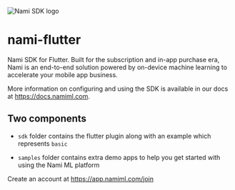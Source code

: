 ![Nami SDK logo](https://cdn.namiml.com/brand/sdk/Nami-SDK@0.5x.png)

# nami-flutter

Nami SDK for Flutter. Built for the subscription and in-app purchase era, Nami is an end-to-end solution powered by on-device machine learning to accelerate your mobile app business.

More information on configuring and using the SDK is available in our docs at https://docs.namiml.com.

## Two components

- `sdk` folder contains the flutter plugin along with an example which represents `basic`

- `samples` folder contains extra demo apps to help you get started with using the Nami ML platform

Create an account at https://app.namiml.com/join
